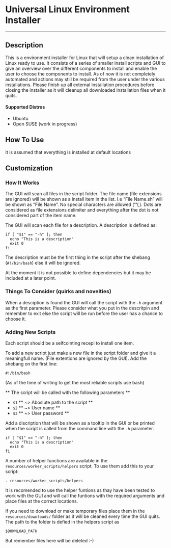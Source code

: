# Universal Linux Environment Installer
---
## Description
This is a environment installer for Linux that will setup a clean installation of Linux ready to use. It consists of a series of smaller install scripts and GUI to give an overview over the different components to install and enable the user to choose the components to install.
As of now it is not completely automated and actions may still be required from the user under the various installations. Please finish up all external installation procedures before closing the installer as it will cleanup all downloaded installation files when it quits.


#### Supported Distros
* Ubuntu
* Open SUSE (work in  progress)


## How To Use

It is assumed that everything is installed at default locations

## Customization

### How It Works

The GUI will scan all files in the script folder. The file name (file extensions are ignored) will be shown as a install item in the list. I.e “File Name.sh” will be shown as “File Name”. No special characters are allowed (‘“/,). Dots are considered as file extensions delimiter and everything after the dot is not considered part of the item name.

The GUI will scan each file for a description. A description is defined as:

```
if [ "$1" == "-h" ]; then
  echo "This is a description"
  exit 0
fi
```

The description must be the first thing in the script after the shebang (`#!/bin/bash`) else it will be ignored.

At the moment it is not possible to define dependencies but it may be included at a later point.


### Things To Consider (quirks and novelties)

When a desciption is found the GUI will call the script with the `-h` argument as the first parameter. Please consider what you put in the descritpin and remember to exit else the script will be run before the user has a chance to choose it.

### Adding New Scripts

Each script should be a selfcointing recepi to install one item.

To add a new script just make a new file in the script folder and give it a meaningfull name. (File extentions are ignored by the GUI). Add the shebang on the first line:
```
#!/bin/bash
```

(As of the time of writing to get the most reliable scripts use bash)

** The script will be called with the following parameters **
* `$1` ** ~> Aboslute path to the script **
* `$2` ** ~> User name **
* `$3` ** ~> User password **


Add a discription that will be shown as a tooltip in the GUI or be printed when the script is called from the command line with the `-h` parameter.

```
if [ "$1" == "-h" ]; then
  echo "This is a description"
  exit 0
fi
```

A number of helper functions are available in the `resources/worker_scripts/helpers` script. To use them add this to your script:

```
. resources/worker_scripts/helpers
```

It is recomended to use the helper funtions as thay have been tested to work with the GUI and will call the funtions with the required arguments and place files at the correct locations.

If you need to download or make temporary files place them in the `resources/downloads/` folder as it will be cleaned every time the GUI quits. The path to the folder is defied in the helpers script as
```
$DOWNLOAD_PATH
```

But remember files here will be deleted :-)
